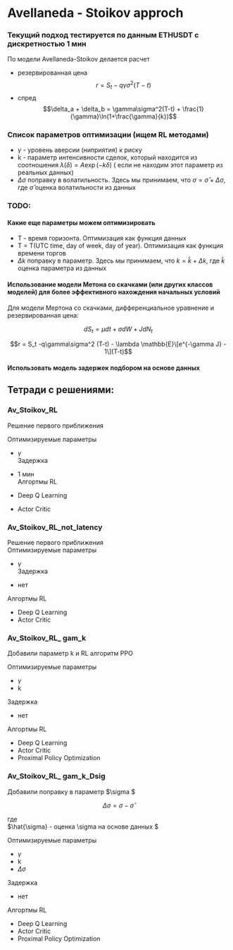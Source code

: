 # Avellaneda - Stoikov approch
### Текущий подход тестируется по данным ETHUSDT с дискретностью 1 мин


По модели Avellaneda-Stoikov делается расчет 
- резервированная цена
$$r = S_t -q\gamma\sigma^2(T-t)$$
- спред
$$\delta_a + \delta_b = \gamma\sigma^2(T-t) + \frac{1}{\gamma}\ln(1+\frac{\gamma}{k})$$

### Список параметров оптимизации (ищем RL методами)
- $\gamma$ - уровень аверсии (ниприятия) к риску
- k - параметр интенсивности сделок, который находится из соотношения $\lambda(\delta) = A\exp(-k\delta)$ ( если не находим этот параметр из реальных данных)
- $\Delta\sigma$ поправку в волатильность. Здесь мы принимаем, что $\sigma = \hat\sigma + \Delta\sigma$, где $\hat\sigma$ оценка волатильности из данных

### TODO:

#### Какие еще параметры можем оптимизировать
- T - время горизонта. Оптимизация как функция данных
- T = T(UTC time, day of week, day of year). Оптимизация как функция времени торгов
- $\Delta k$ поправку в параметр. Здесь мы принимаем, что $k = \hat{k} + \Delta k$, где $\hat{k}$ оценка параметра из данных

#### Использование модели Метона со скачками (или других классов моделей) для более эффективного нахождения начальных условий
Для модели Мертона со скачками, дифференциальное уравнение и резервированная цена:

$$ dS_t = \mu dt +\sigma dW +JdN_t$$

$$r = S_t -q\gamma\sigma^2 (T-t) - \lambda \mathbb{E}\[e^{-\gamma J} - 1\](T-t)$$

#### Использовать модель задержек подбором на основе данных

## Тетради с решениями:  
### Av_Stoikov_RL
Решение первого приближения  

Оптимизируемые параметры  

- $\gamma$  
Задержка

- 1 мин  
Алгортмы RL
 
- Deep Q Learning  
- Actor Critic

### Av_Stoikov_RL_not_latency  
Решение первого приближения  
Оптимизируемые параметры     
- $\gamma$   
Задержка

- нет
  
Алгортмы RL

- Deep Q Learning  
- Actor Critic

### Av_Stoikov_RL_ gam_k 
Добавили параметр k и RL алгоритм PPO  

Оптимизируемые параметры    

- $\gamma$
- k
  
Задержка

- нет
  
Алгортмы RL

- Deep Q Learning   
- Actor Critic
- Proximal Policy Optimization

### Av_Stoikov_RL_ gam_k_Dsig 
Добавили поправку в параметр $\sigma $

$$ \Delta\sigma = \sigma - \hat{\sigma} $$

где  
$\hat{\sigma} - оценка  \sigma  на основе данных $

Оптимизируемые параметры    

- $\gamma$
- k
- $\Delta\sigma$
  
Задержка

- нет
  
Алгортмы RL

- Deep Q Learning   
- Actor Critic
- Proximal Policy Optimization
